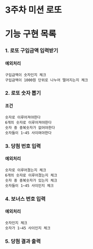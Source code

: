# 3주차 미션 로또


# 기능 구현 목록

### 1. 로또 구입금액 입력받기
#### 예외처리
```
구입금액이 숫자인지 체크  
구입금액이 1000원 단위로 나누어 떨어지는지 체크
```  
### 2. 로또 숫자 뽑기
#### 조건
```
숫자로 이루어져야한다
6개의 숫자로 이루어져야한다
숫자 중 중복숫자가 없어야한다
숫자들이 1~45 사이여야한다
```

### 3. 당첨 번호 입력
#### 예외처리
```
숫자로 이루어졌는지 체크
6개의 숫자로 이루어졌는지 체크
숫자 중 중복숫자가 있는지 체크
숫자들이 1~45 사이인지 체크
```

### 4. 보너스 번호 입력
#### 예외처리
```
숫자인지 체크
숫자가 1~45 사이인지 체크
```

### 5. 당첨 결과 출력
